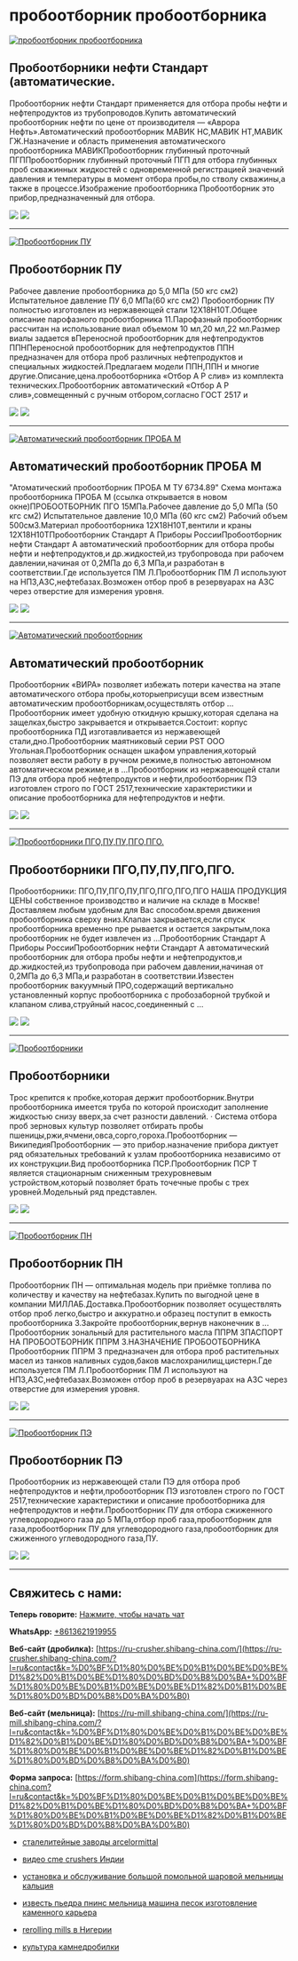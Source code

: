 # пробоотборник пробоотборника

<a href="https://swt.shibang-china.com/?l=ru&img&k=%D0%BF%D1%80%D0%BE%D0%B1%D0%BE%D0%BE%D1%82%D0%B1%D0%BE%D1%80%D0%BD%D0%B8%D0%BA+%D0%BF%D1%80%D0%BE%D0%B1%D0%BE%D0%BE%D1%82%D0%B1%D0%BE%D1%80%D0%BD%D0%B8%D0%BA%D0%B0" target="_blank">![пробоотборник пробоотборника](http://static.shibang-china.com/all-800x300/936.jpg)</a>

## Пробоотборники нефти Стандарт (автоматические.
Пробоотборник нефти Стандарт применяется для отбора пробы нефти и нефтепродуктов из трубопроводов.Купить автоматический пробоотборник нефти по цене от производителя — &#171;Аврора Нефть&#187;.Автоматический пробоотборник МАВИК НС,МАВИК НТ,МАВИК ГЖ.Назначение и область применения автоматического пробоотборника МАВИКПробоотборник глубинный проточный ПГППробоотборник глубинный проточный ПГП для отбора глубинных проб скважинных жидкостей с одновременной регистрацией значений давления и температуры в момент отбора пробы,по стволу скважины,а также в процессе.Изображение пробоотборника Пробоотборник это прибор,предназначенный для отбора.


<a href="https://whatsapp.shibangsoft.com/WhatsApp.php" target="_blank" title="WhatsApp">![](http://static.shibang-china.com/icon/whatsapp.png)</a> <a href="https://swt.shibang-china.com/?l=ru&icon&k=%D0%BF%D1%80%D0%BE%D0%B1%D0%BE%D0%BE%D1%82%D0%B1%D0%BE%D1%80%D0%BD%D0%B8%D0%BA+%D0%BF%D1%80%D0%BE%D0%B1%D0%BE%D0%BE%D1%82%D0%B1%D0%BE%D1%80%D0%BD%D0%B8%D0%BA%D0%B0" target="_blank">![](http://static.shibang-china.com/icon/chat-ru.png)</a>

---

<a href="https://swt.shibang-china.com/?l=ru&img&k=%D0%BF%D1%80%D0%BE%D0%B1%D0%BE%D0%BE%D1%82%D0%B1%D0%BE%D1%80%D0%BD%D0%B8%D0%BA+%D0%BF%D1%80%D0%BE%D0%B1%D0%BE%D0%BE%D1%82%D0%B1%D0%BE%D1%80%D0%BD%D0%B8%D0%BA%D0%B0" target="_blank">![Пробоотборник ПУ](http://static.shibang-china.com/all-800x300/662.jpg)</a>

## Пробоотборник ПУ
Рабочее давление пробоотборника до 5,0 МПа (50 кгс см2) Испытательное давление ПУ 6,0 МПа(60 кгс см2) Пробоотборник ПУ полностью изготовлен из нержавеющей стали 12Х18Н10Т.Общее описание парофазного пробоотборника 11.Парофазный пробоотборник рассчитан на использование виал объемом 10 мл,20 мл,22 мл.Размер виалы задается вПереносной пробоотборник для нефтепродуктов ППНПереносной пробоотборник для нефтепродуктов ППН предназначен для отбора проб различных нефтепродуктов и специальных жидкостей.Предлагаем модели ППН,ППН и многие другие.Описание,цена.пробоотборника &#171;Отбор А Р слив&#187; из комплекта технических.Пробоотборник автоматический &#171;Отбор А Р слив&#187;,совмещенный с ручным отбором,согласно ГОСТ 2517 и


<a href="https://whatsapp.shibangsoft.com/WhatsApp.php" target="_blank" title="WhatsApp">![](http://static.shibang-china.com/icon/whatsapp.png)</a> <a href="https://swt.shibang-china.com/?l=ru&icon&k=%D0%BF%D1%80%D0%BE%D0%B1%D0%BE%D0%BE%D1%82%D0%B1%D0%BE%D1%80%D0%BD%D0%B8%D0%BA+%D0%BF%D1%80%D0%BE%D0%B1%D0%BE%D0%BE%D1%82%D0%B1%D0%BE%D1%80%D0%BD%D0%B8%D0%BA%D0%B0" target="_blank">![](http://static.shibang-china.com/icon/chat-ru.png)</a>

---

<a href="https://swt.shibang-china.com/?l=ru&img&k=%D0%BF%D1%80%D0%BE%D0%B1%D0%BE%D0%BE%D1%82%D0%B1%D0%BE%D1%80%D0%BD%D0%B8%D0%BA+%D0%BF%D1%80%D0%BE%D0%B1%D0%BE%D0%BE%D1%82%D0%B1%D0%BE%D1%80%D0%BD%D0%B8%D0%BA%D0%B0" target="_blank">![Автоматический пробоотборник ПРОБА М](http://static.shibang-china.com/all-800x300/948.jpg)</a>

## Автоматический пробоотборник ПРОБА М
&quot;Атоматический пробоотборник ПРОБА М ТУ 6734.89&quot; Схема монтажа пробоотборника ПРОБА М (ссылка открывается в новом окне)ПРОБООТБОРНИК ПГО 15МПа.Рабочее давление до 5,0 МПа (50 кгс см2) Испытательное давление 10,0 МПа (60 кгс см2) Рабочий объем 500см3.Материал пробоотборника 12Х18Н10Т,вентили и краны 12Х18Н10ТПробоотборник Стандарт А Приборы РоссииПробоотборник нефти Стандарт А автоматический пробоотборник для отбора пробы нефти и нефтепродуктов,и др.жидкостей,из трубопровода при рабочем давлении,начиная от 0,2МПа до 6,3 МПа,и разработан в соответствии.Где используется ПМ Л.Пробоотборник ПМ Л используют на НПЗ,АЗС,нефтебазах.Возможен отбор проб в резервуарах на АЗС через отверстие для измерения уровня.


<a href="https://whatsapp.shibangsoft.com/WhatsApp.php" target="_blank" title="WhatsApp">![](http://static.shibang-china.com/icon/whatsapp.png)</a> <a href="https://swt.shibang-china.com/?l=ru&icon&k=%D0%BF%D1%80%D0%BE%D0%B1%D0%BE%D0%BE%D1%82%D0%B1%D0%BE%D1%80%D0%BD%D0%B8%D0%BA+%D0%BF%D1%80%D0%BE%D0%B1%D0%BE%D0%BE%D1%82%D0%B1%D0%BE%D1%80%D0%BD%D0%B8%D0%BA%D0%B0" target="_blank">![](http://static.shibang-china.com/icon/chat-ru.png)</a>

---

<a href="https://swt.shibang-china.com/?l=ru&img&k=%D0%BF%D1%80%D0%BE%D0%B1%D0%BE%D0%BE%D1%82%D0%B1%D0%BE%D1%80%D0%BD%D0%B8%D0%BA+%D0%BF%D1%80%D0%BE%D0%B1%D0%BE%D0%BE%D1%82%D0%B1%D0%BE%D1%80%D0%BD%D0%B8%D0%BA%D0%B0" target="_blank">![Автоматический пробоотборник](http://static.shibang-china.com/all-800x300/132.jpg)</a>

## Автоматический пробоотборник
Пробоотборник &#171;ВИРА&#187; позволяет избежать потери качества на этапе автоматического отбора пробы,которыеприсущи всем известным автоматическим пробоотборникам,осуществлять отбор …Пробоотборник имеет удобную откидную крышку,которая сделана на защелках,быстро закрывается и открывается.Состоит: корпус пробоотборника ПД изготавливается из нержавеющей стали,дно.Пробоотборник маятниковый серии PST ООО Угольная.Пробоотборник оснащен шкафом управления,который позволяет вести работу в ручном режиме,в полностью автономном автоматическом режиме,и в …Пробоотборник из нержавеющей стали ПЭ для отбора проб нефтепродуктов и нефти,пробоотборник ПЭ изготовлен строго по ГОСТ 2517,технические характеристики и описание пробоотборника для нефтепродуктов и нефти.


<a href="https://whatsapp.shibangsoft.com/WhatsApp.php" target="_blank" title="WhatsApp">![](http://static.shibang-china.com/icon/whatsapp.png)</a> <a href="https://swt.shibang-china.com/?l=ru&icon&k=%D0%BF%D1%80%D0%BE%D0%B1%D0%BE%D0%BE%D1%82%D0%B1%D0%BE%D1%80%D0%BD%D0%B8%D0%BA+%D0%BF%D1%80%D0%BE%D0%B1%D0%BE%D0%BE%D1%82%D0%B1%D0%BE%D1%80%D0%BD%D0%B8%D0%BA%D0%B0" target="_blank">![](http://static.shibang-china.com/icon/chat-ru.png)</a>

---

<a href="https://swt.shibang-china.com/?l=ru&img&k=%D0%BF%D1%80%D0%BE%D0%B1%D0%BE%D0%BE%D1%82%D0%B1%D0%BE%D1%80%D0%BD%D0%B8%D0%BA+%D0%BF%D1%80%D0%BE%D0%B1%D0%BE%D0%BE%D1%82%D0%B1%D0%BE%D1%80%D0%BD%D0%B8%D0%BA%D0%B0" target="_blank">![Пробоотборники ПГО,ПУ,ПУ,ПГО,ПГО.](http://static.shibang-china.com/all-800x300/695.jpg)</a>

## Пробоотборники ПГО,ПУ,ПУ,ПГО,ПГО.
Пробоотборники: ПГО,ПУ,ПГО,ПУ,ПГО,ПГО,ПГО,ПГО НАША ПРОДУКЦИЯ ЦЕНЫ собственное производство и наличие на складе в Москве!Доставляем любым удобным для Вас способом.время движения пробоотборника сверху вниз.Клапан закрывается,если спуск пробоотборника временно пре рывается и остается закрытым,пока пробоотборник не будет извлечен из …Пробоотборник Стандарт А Приборы РоссииПробоотборник нефти Стандарт А автоматический пробоотборник для отбора пробы нефти и нефтепродуктов,и др.жидкостей,из трубопровода при рабочем давлении,начиная от 0,2МПа до 6,3 МПа,и разработан в соответствии.Известен пробоотборник вакуумный ПРО,содержащий вертикально установленный корпус пробоотборника с пробозаборной трубкой и клапаном слива,струйный насос,соединенный с …


<a href="https://whatsapp.shibangsoft.com/WhatsApp.php" target="_blank" title="WhatsApp">![](http://static.shibang-china.com/icon/whatsapp.png)</a> <a href="https://swt.shibang-china.com/?l=ru&icon&k=%D0%BF%D1%80%D0%BE%D0%B1%D0%BE%D0%BE%D1%82%D0%B1%D0%BE%D1%80%D0%BD%D0%B8%D0%BA+%D0%BF%D1%80%D0%BE%D0%B1%D0%BE%D0%BE%D1%82%D0%B1%D0%BE%D1%80%D0%BD%D0%B8%D0%BA%D0%B0" target="_blank">![](http://static.shibang-china.com/icon/chat-ru.png)</a>

---

<a href="https://swt.shibang-china.com/?l=ru&img&k=%D0%BF%D1%80%D0%BE%D0%B1%D0%BE%D0%BE%D1%82%D0%B1%D0%BE%D1%80%D0%BD%D0%B8%D0%BA+%D0%BF%D1%80%D0%BE%D0%B1%D0%BE%D0%BE%D1%82%D0%B1%D0%BE%D1%80%D0%BD%D0%B8%D0%BA%D0%B0" target="_blank">![Пробоотборники](http://static.shibang-china.com/all-800x300/1055.jpg)</a>

## Пробоотборники
Трос крепится к пробке,которая держит пробоотборник.Внутри пробоотборника имеется труба по которой происходит заполнение жидкостью снизу вверх,за счет разности давлений.&nbsp;&#0183;&#32;Система отбора проб зерновых культур позволяет отбирать пробы пшеницы,ржи,ячмени,овса,сорго,гороха.Пробоотборник — ВикипедияПробоотборник — это прибор.назначение прибора диктует ряд обязательных требований к узлам пробоотборника независимо от их конструкции.Вид пробоотборника ПСР.Пробоотборник ПСР Т является стационарным сниженным трехуровневым устройством,который позволяет брать точечные пробы с трех уровней.Модельный ряд представлен.


<a href="https://whatsapp.shibangsoft.com/WhatsApp.php" target="_blank" title="WhatsApp">![](http://static.shibang-china.com/icon/whatsapp.png)</a> <a href="https://swt.shibang-china.com/?l=ru&icon&k=%D0%BF%D1%80%D0%BE%D0%B1%D0%BE%D0%BE%D1%82%D0%B1%D0%BE%D1%80%D0%BD%D0%B8%D0%BA+%D0%BF%D1%80%D0%BE%D0%B1%D0%BE%D0%BE%D1%82%D0%B1%D0%BE%D1%80%D0%BD%D0%B8%D0%BA%D0%B0" target="_blank">![](http://static.shibang-china.com/icon/chat-ru.png)</a>

---

<a href="https://swt.shibang-china.com/?l=ru&img&k=%D0%BF%D1%80%D0%BE%D0%B1%D0%BE%D0%BE%D1%82%D0%B1%D0%BE%D1%80%D0%BD%D0%B8%D0%BA+%D0%BF%D1%80%D0%BE%D0%B1%D0%BE%D0%BE%D1%82%D0%B1%D0%BE%D1%80%D0%BD%D0%B8%D0%BA%D0%B0" target="_blank">![Пробоотборник ПН](http://static.shibang-china.com/all-800x300/1304.jpg)</a>

## Пробоотборник ПН
Пробоотборник ПН — оптимальная модель при приёмке топлива по количеству и качеству на нефтебазах.Купить по выгодной цене в компании МИЛЛАБ.Доставка.Пробоотборник позволяет осуществлять отбор проб легко,быстро и аккуратно.и образец поступит в емкость пробоотборника 3.Закройте пробоотборник,вернув наконечник в …Пробоотборник зональный для растительного масла ППРМ ЗПАСПОРТ НА ПРОБООТБОРНИК ППРМ З.НАЗНАЧЕНИЕ ПРОБООТБОРНИКА Пробоотборник ППРМ З предназначен для отбора проб растительных масел из танков наливных судов,баков маслохранилищ,цистерн.Где используется ПМ Л.Пробоотборник ПМ Л используют на НПЗ,АЗС,нефтебазах.Возможен отбор проб в резервуарах на АЗС через отверстие для измерения уровня.


<a href="https://whatsapp.shibangsoft.com/WhatsApp.php" target="_blank" title="WhatsApp">![](http://static.shibang-china.com/icon/whatsapp.png)</a> <a href="https://swt.shibang-china.com/?l=ru&icon&k=%D0%BF%D1%80%D0%BE%D0%B1%D0%BE%D0%BE%D1%82%D0%B1%D0%BE%D1%80%D0%BD%D0%B8%D0%BA+%D0%BF%D1%80%D0%BE%D0%B1%D0%BE%D0%BE%D1%82%D0%B1%D0%BE%D1%80%D0%BD%D0%B8%D0%BA%D0%B0" target="_blank">![](http://static.shibang-china.com/icon/chat-ru.png)</a>

---

<a href="https://swt.shibang-china.com/?l=ru&img&k=%D0%BF%D1%80%D0%BE%D0%B1%D0%BE%D0%BE%D1%82%D0%B1%D0%BE%D1%80%D0%BD%D0%B8%D0%BA+%D0%BF%D1%80%D0%BE%D0%B1%D0%BE%D0%BE%D1%82%D0%B1%D0%BE%D1%80%D0%BD%D0%B8%D0%BA%D0%B0" target="_blank">![Пробоотборник ПЭ](http://static.shibang-china.com/all-800x300/1392.jpg)</a>

## Пробоотборник ПЭ
Пробоотборник из нержавеющей стали ПЭ для отбора проб нефтепродуктов и нефти,пробоотборник ПЭ изготовлен строго по ГОСТ 2517,технические характеристики и описание пробоотборника для нефтепродуктов и нефти.Пробоотборник ПУ для отбора сжиженного углеводородного газа до 5 МПа,отбор проб газа,пробоотборник для газа,пробоотборник ПУ для углеводородного газа,пробоотборник для сжиженного углеводородного газа,ПУ.

<a href="https://whatsapp.shibangsoft.com/WhatsApp.php" target="_blank" title="WhatsApp">![](http://static.shibang-china.com/icon/whatsapp.png)</a> <a href="https://swt.shibang-china.com/?l=ru&icon&k=%D0%BF%D1%80%D0%BE%D0%B1%D0%BE%D0%BE%D1%82%D0%B1%D0%BE%D1%80%D0%BD%D0%B8%D0%BA+%D0%BF%D1%80%D0%BE%D0%B1%D0%BE%D0%BE%D1%82%D0%B1%D0%BE%D1%80%D0%BD%D0%B8%D0%BA%D0%B0" target="_blank">![](http://static.shibang-china.com/icon/chat-ru.png)</a>

---
## Свяжитесь с нами:

**Теперь говорите:** [Нажмите, чтобы начать чат](https://swt.shibang-china.com?l=ru&contact&k=%D0%BF%D1%80%D0%BE%D0%B1%D0%BE%D0%BE%D1%82%D0%B1%D0%BE%D1%80%D0%BD%D0%B8%D0%BA+%D0%BF%D1%80%D0%BE%D0%B1%D0%BE%D0%BE%D1%82%D0%B1%D0%BE%D1%80%D0%BD%D0%B8%D0%BA%D0%B0)

**WhatsApp:**  [+8613621919955](https://whatsapp.shibangsoft.com/WhatsApp.php)

**Веб-сайт (дробилка):** [https://ru-crusher.shibang-china.com/](https://ru-crusher.shibang-china.com/?l=ru&contact&k=%D0%BF%D1%80%D0%BE%D0%B1%D0%BE%D0%BE%D1%82%D0%B1%D0%BE%D1%80%D0%BD%D0%B8%D0%BA+%D0%BF%D1%80%D0%BE%D0%B1%D0%BE%D0%BE%D1%82%D0%B1%D0%BE%D1%80%D0%BD%D0%B8%D0%BA%D0%B0)

**Веб-сайт (мельница):** [https://ru-mill.shibang-china.com/](https://ru-mill.shibang-china.com/?l=ru&contact&k=%D0%BF%D1%80%D0%BE%D0%B1%D0%BE%D0%BE%D1%82%D0%B1%D0%BE%D1%80%D0%BD%D0%B8%D0%BA+%D0%BF%D1%80%D0%BE%D0%B1%D0%BE%D0%BE%D1%82%D0%B1%D0%BE%D1%80%D0%BD%D0%B8%D0%BA%D0%B0)

**Форма запроса:** [https://form.shibang-china.com](https://form.shibang-china.com?l=ru&contact&k=%D0%BF%D1%80%D0%BE%D0%B1%D0%BE%D0%BE%D1%82%D0%B1%D0%BE%D1%80%D0%BD%D0%B8%D0%BA+%D0%BF%D1%80%D0%BE%D0%B1%D0%BE%D0%BE%D1%82%D0%B1%D0%BE%D1%80%D0%BD%D0%B8%D0%BA%D0%B0)

* [сталелитейные заводы arcelormittal](../122/%D1%81%D1%82%D0%B0%D0%BB%D0%B5%D0%BB%D0%B8%D1%82%D0%B5%D0%B9%D0%BD%D1%8B%D0%B5%20%D0%B7%D0%B0%D0%B2%D0%BE%D0%B4%D1%8B%20arcelormittal.md)

* [видео cme crushers Индии](../124/%D0%B2%D0%B8%D0%B4%D0%B5%D0%BE%20cme%20crushers%20%D0%98%D0%BD%D0%B4%D0%B8%D0%B8.md)

* [установка и обслуживание большой помольной шаровой мельницы кальция](../125/%D1%83%D1%81%D1%82%D0%B0%D0%BD%D0%BE%D0%B2%D0%BA%D0%B0%20%D0%B8%20%D0%BE%D0%B1%D1%81%D0%BB%D1%83%D0%B6%D0%B8%D0%B2%D0%B0%D0%BD%D0%B8%D0%B5%20%D0%B1%D0%BE%D0%BB%D1%8C%D1%88%D0%BE%D0%B9%20%D0%BF%D0%BE%D0%BC%D0%BE%D0%BB%D1%8C%D0%BD%D0%BE%D0%B9%20%D1%88%D0%B0%D1%80%D0%BE%D0%B2%D0%BE%D0%B9%20%D0%BC%D0%B5%D0%BB%D1%8C%D0%BD%D0%B8%D1%86%D1%8B%20%D0%BA%D0%B0%D0%BB%D1%8C%D1%86%D0%B8%D1%8F.md)

* [известь пьедра пнинс мельница машина песок изготовление каменного карьера](../122/%D0%B8%D0%B7%D0%B2%D0%B5%D1%81%D1%82%D1%8C%20%D0%BF%D1%8C%D0%B5%D0%B4%D1%80%D0%B0%20%D0%BF%D0%BD%D0%B8%D0%BD%D1%81%20%D0%BC%D0%B5%D0%BB%D1%8C%D0%BD%D0%B8%D1%86%D0%B0%20%D0%BC%D0%B0%D1%88%D0%B8%D0%BD%D0%B0%20%D0%BF%D0%B5%D1%81%D0%BE%D0%BA%20%D0%B8%D0%B7%D0%B3%D0%BE%D1%82%D0%BE%D0%B2%D0%BB%D0%B5%D0%BD%D0%B8%D0%B5%20%D0%BA%D0%B0%D0%BC%D0%B5%D0%BD%D0%BD%D0%BE%D0%B3%D0%BE%20%D0%BA%D0%B0%D1%80%D1%8C%D0%B5%D1%80%D0%B0.md)

* [rerolling mills в Нигерии](../125/rerolling%20mills%20%D0%B2%20%D0%9D%D0%B8%D0%B3%D0%B5%D1%80%D0%B8%D0%B8.md)

* [культура камнедробилки](../121/%D0%BA%D1%83%D0%BB%D1%8C%D1%82%D1%83%D1%80%D0%B0%20%D0%BA%D0%B0%D0%BC%D0%BD%D0%B5%D0%B4%D1%80%D0%BE%D0%B1%D0%B8%D0%BB%D0%BA%D0%B8.md)